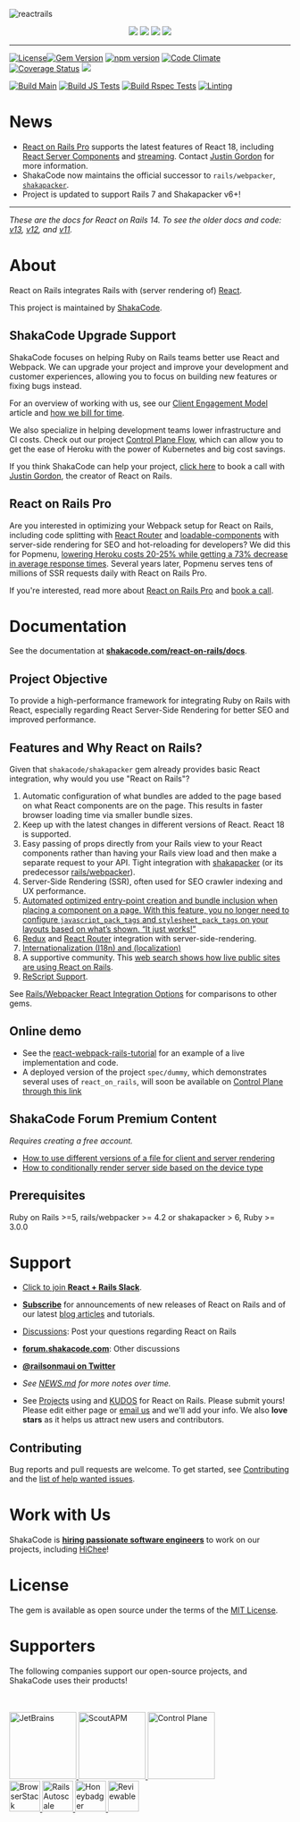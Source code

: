 ![reactrails](https://user-images.githubusercontent.com/10421828/79436261-52159b80-7fd9-11ea-994e-2a98dd43e540.png)

<p align="center">
 <a href="https://shakacode.com/"><img src="https://user-images.githubusercontent.com/10421828/79436256-517d0500-7fd9-11ea-9300-dfbc7c293f26.png"></a>
 <a href="https://forum.shakacode.com/"><img src="https://user-images.githubusercontent.com/10421828/79436266-53df5f00-7fd9-11ea-94b3-b985e1b05bdc.png"></a>
 <a href="https://www.shakacode.com/react-on-rails-pro"><img src="https://user-images.githubusercontent.com/10421828/79436265-53df5f00-7fd9-11ea-8220-fc474f6a856c.png"></a>
 <a href="https://github.com/sponsors/shakacode"><img src="https://user-images.githubusercontent.com/10421828/79466109-cdd90d80-8004-11ea-88e5-25f9a9ddcf44.png"></a>
</p>

---

[![License](https://img.shields.io/badge/license-mit-green.svg)](LICENSE.md)[![Gem Version](https://badge.fury.io/rb/react_on_rails.svg)](https://badge.fury.io/rb/react_on_rails) [![npm version](https://badge.fury.io/js/react-on-rails.svg)](https://badge.fury.io/js/react-on-rails) [![Code Climate](https://codeclimate.com/github/shakacode/react_on_rails/badges/gpa.svg)](https://codeclimate.com/github/shakacode/react_on_rails) [![Coverage Status](https://coveralls.io/repos/shakacode/react_on_rails/badge.svg?branch=master&service=github)](https://coveralls.io/github/shakacode/react_on_rails?branch=master) [![](https://ruby-gem-downloads-badge.herokuapp.com/react_on_rails?type=total)](https://rubygems.org/gems/react_on_rails)

[![Build Main](https://github.com/shakacode/react_on_rails/actions/workflows/main.yml/badge.svg)](https://github.com/shakacode/react_on_rails/actions/workflows/main.yml)
[![Build JS Tests](https://github.com/shakacode/react_on_rails/actions/workflows/package-js-tests.yml/badge.svg)](https://github.com/shakacode/react_on_rails/actions/workflows/package-js-tests.yml)
[![Build Rspec Tests](https://github.com/shakacode/react_on_rails/actions/workflows/rspec-package-specs.yml/badge.svg)](https://github.com/shakacode/react_on_rails/actions/workflows/rspec-package-specs.yml)
[![Linting](https://github.com/shakacode/react_on_rails/actions/workflows/lint-js-and-ruby.yml/badge.svg)](https://github.com/shakacode/react_on_rails/actions/workflows/lint-js-and-ruby.yml)

# News

- [React on Rails Pro](https://www.shakacode.com/react-on-rails-pro/) supports the latest features of React 18, including [React Server Components](https://react.dev/reference/rsc/server-components) and [streaming](https://react.dev/reference/react-dom/server/renderToPipeableStream). Contact [Justin Gordon](mailto:justin@shakacode.com) for more information.
- ShakaCode now maintains the official successor to `rails/webpacker`, [`shakapacker`](https://github.com/shakacode/shakapacker).
- Project is updated to support Rails 7 and Shakapacker v6+!

---

_These are the docs for React on Rails 14. To see the older docs and code: [v13](https://github.com/shakacode/react_on_rails/tree/13.4.0), [v12](https://github.com/shakacode/react_on_rails/tree/12.6.0), and [v11](https://github.com/shakacode/react_on_rails/tree/11.3.0)._

# About

React on Rails integrates Rails with (server rendering of) [React](https://github.com/facebook/react).

This project is maintained by [ShakaCode](https://www.shakacode.com).

## ShakaCode Upgrade Support

ShakaCode focuses on helping Ruby on Rails teams better use React and Webpack. We can upgrade your project and improve your development and customer experiences, allowing you to focus on building new features or fixing bugs instead.

For an overview of working with us, see our [Client Engagement Model](https://www.shakacode.com/blog/client-engagement-model/) article and [how we bill for time](https://www.shakacode.com/blog/shortcut-jira-trello-github-toggl-time-and-task-tracking/).

We also specialize in helping development teams lower infrastructure and CI costs. Check out our project [Control Plane Flow](https://github.com/shakacode/control-plane-flow/), which can allow you to get the ease of Heroku with the power of Kubernetes and big cost savings.

If you think ShakaCode can help your project, [click here](https://meetings.hubspot.com/justingordon/30-minute-consultation) to book a call with [Justin Gordon](mailto:justin@shakacode.com), the creator of React on Rails.

## React on Rails Pro

Are you interested in optimizing your Webpack setup for React on Rails, including code splitting with [React Router](https://reactrouter.com/) and [loadable-components](https://loadable-components.com/) with server-side rendering for SEO and hot-reloading for developers?
We did this for Popmenu, [lowering Heroku costs 20-25% while getting a 73% decrease in average response times](https://www.shakacode.com/recent-work/popmenu/). Several years later, Popmenu serves tens of millions of SSR requests daily with React on Rails Pro.

If you're interested, read more about [React on Rails Pro](https://www.shakacode.com/react-on-rails-pro/) and [book a call](https://meetings.hubspot.com/justingordon/30-minute-consultation).

# Documentation

See the documentation at **[shakacode.com/react-on-rails/docs](https://www.shakacode.com/react-on-rails/docs/)**.

## Project Objective

To provide a high-performance framework for integrating Ruby on Rails with React, especially regarding React Server-Side Rendering for better SEO and improved performance.

## Features and Why React on Rails?

Given that `shakacode/shakapacker` gem already provides basic React integration, why would you use "React on Rails"?

1. Automatic configuration of what bundles are added to the page based on what React components are on the page. This results in faster browser loading time via smaller bundle sizes.
1. Keep up with the latest changes in different versions of React. React 18 is supported.
1. Easy passing of props directly from your Rails view to your React components rather than having your Rails view load and then make a separate request to your API.
   Tight integration with [shakapacker](https://github.com/shakacode/shakapacker) (or its predecessor [rails/webpacker](https://github.com/rails/webpacker)).
1. Server-Side Rendering (SSR), often used for SEO crawler indexing and UX performance.
1. [Automated optimized entry-point creation and bundle inclusion when placing a component on a page. With this feature, you no longer need to configure `javascript_pack_tags` and `stylesheet_pack_tags` on your layouts based on what’s shown. “It just works!”](https://www.shakacode.com/react-on-rails/docs/guides/file-system-based-automated-bundle-generation/)
1. [Redux](https://redux.js.org/) and [React Router](https://reactrouter.com/) integration with server-side-rendering.
1. [Internationalization (I18n) and (localization)](https://www.shakacode.com/react-on-rails/docs/guides/i18n)
1. A supportive community. This [web search shows how live public sites are using React on Rails](https://publicwww.com/websites/%22react-on-rails%22++-undeveloped.com+depth%3Aall/).
1. [ReScript Support](https://github.com/shakacode/rescript-react-on-rails-example).

See [Rails/Webpacker React Integration Options](https://www.shakacode.com/react-on-rails/docs/guides/rails-webpacker-react-integration-options) for comparisons to other gems.

## Online demo

- See the [react-webpack-rails-tutorial](https://github.com/shakacode/react-webpack-rails-tutorial) for an example of a live implementation and code.
- A deployed version of the project `spec/dummy`, which demonstrates several uses of `react_on_rails`, will soon be available on [Control Plane through this link](https://ror-spec-dummy.reactrails.com/)

## ShakaCode Forum Premium Content

_Requires creating a free account._

- [How to use different versions of a file for client and server rendering](https://forum.shakacode.com/t/how-to-use-different-versions-of-a-file-for-client-and-server-rendering/1352)
- [How to conditionally render server side based on the device type](https://forum.shakacode.com/t/how-to-conditionally-render-server-side-based-on-the-device-type/1473)

## Prerequisites

Ruby on Rails >=5, rails/webpacker >= 4.2 or shakapacker > 6, Ruby >= 3.0.0

# Support

- [Click to join **React + Rails Slack**](https://join.slack.com/t/reactrails/shared_invite/zt-38oicm9d0-OO0V~bdg4aYNuZuUbRFSXg).

- [**Subscribe**](https://app.mailerlite.com/webforms/landing/l1d9x5) for announcements of new releases of React on Rails and of our latest [blog articles](https://blog.shakacode.com) and tutorials.
- [Discussions](https://github.com/shakacode/react_on_rails/discussions): Post your questions regarding React on Rails
- **[forum.shakacode.com](https://forum.shakacode.com)**: Other discussions
- **[@railsonmaui on Twitter](https://twitter.com/railsonmaui)**
- _See [NEWS.md](https://github.com/shakacode/react_on_rails/tree/master/NEWS.md) for more notes over time._
- See [Projects](https://github.com/shakacode/react_on_rails/tree/master/PROJECTS.md) using and [KUDOS](https://github.com/shakacode/react_on_rails/tree/master/KUDOS.md) for React on Rails. Please submit yours! Please edit either page or [email us](mailto:contact@shakacode.com) and we'll add your info. We also **love stars** as it helps us attract new users and contributors.

## Contributing

Bug reports and pull requests are welcome. To get started, see [Contributing](https://github.com/shakacode/react_on_rails/tree/master/CONTRIBUTING.md) and the [list of help wanted issues](https://github.com/shakacode/react_on_rails/labels/contributions%3A%20up%20for%20grabs%21).

# Work with Us

ShakaCode is **[hiring passionate software engineers](http://www.shakacode.com/career)** to work on our projects, including [HiChee](https://hichee.com)!

# License

The gem is available as open source under the terms of the [MIT License](https://github.com/shakacode/react_on_rails/tree/master/LICENSE.md).

# Supporters

The following companies support our open-source projects, and ShakaCode uses their products!

<br />
<br />

<a href="https://www.jetbrains.com">
  <img src="https://user-images.githubusercontent.com/4244251/184881139-42e4076b-024b-4b30-8c60-c3cd0e758c0a.png" alt="JetBrains" height="120px">
</a>
<a href="https://scoutapp.com">
  <picture>
    <source media="(prefers-color-scheme: dark)" srcset="https://user-images.githubusercontent.com/4244251/184881147-0d077438-3978-40da-ace9-4f650d2efe2e.png">
    <source media="(prefers-color-scheme: light)" srcset="https://user-images.githubusercontent.com/4244251/184881152-9f2d8fba-88ac-4ba6-873b-22387f8711c5.png">
    <img alt="ScoutAPM" src="https://user-images.githubusercontent.com/4244251/184881152-9f2d8fba-88ac-4ba6-873b-22387f8711c5.png" height="120px">
  </picture>
</a>
<a href="https://shakacode.controlplane.com">
  <picture>
    <img alt="Control Plane" src="https://github.com/shakacode/.github/assets/20628911/90babd87-62c4-4de3-baa4-3d78ef4bec25" height="120px">
  </picture>
</a>
<br />
<a href="https://www.browserstack.com">
  <picture>
    <source media="(prefers-color-scheme: dark)" srcset="https://user-images.githubusercontent.com/4244251/184881122-407dcc29-df78-4b20-a9ad-f597b56f6cdb.png">
    <source media="(prefers-color-scheme: light)" srcset="https://user-images.githubusercontent.com/4244251/184881129-e1edf4b7-3ae1-4ea8-9e6d-3595cf01609e.png">
    <img alt="BrowserStack" src="https://user-images.githubusercontent.com/4244251/184881129-e1edf4b7-3ae1-4ea8-9e6d-3595cf01609e.png" height="55px">
  </picture>
</a>
<a href="https://railsautoscale.com">
  <img src="https://user-images.githubusercontent.com/4244251/184881144-95c2c25c-9879-4069-864d-4e67d6ed39d2.png" alt="Rails Autoscale" height="55px">
</a>
<a href="https://www.honeybadger.io">
  <img src="https://user-images.githubusercontent.com/4244251/184881133-79ee9c3c-8165-4852-958e-31687b9536f4.png" alt="Honeybadger" height="55px">
</a>
<a href="https://reviewable.io">
  <img src="https://user-images.githubusercontent.com/20628911/230848305-c94510a4-82d7-468f-bf9f-eeb81d3f2ce0.png" alt="Reviewable" height="55px">
</a>
